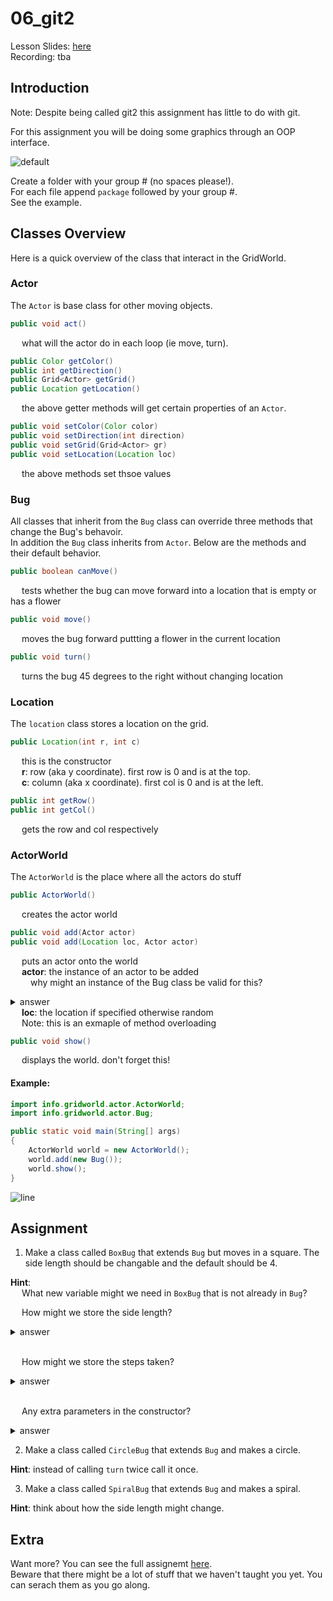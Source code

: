 # 06_git2

Lesson Slides: [here](https://docs.google.com/presentation/d/1I6M1l_POiYG95YKMh-ZkZALHu0sUyhsVrgU8gIOpjFo/edit?usp=sharing)<br />
Recording: tba <br />

## Introduction 
<p> Note: Despite being called git2 this assignment has little to do with git.</p>

<p>For this assignment you will be doing some graphics through an OOP interface.</br>

![default](scrots/default.png?raw=true)

<p>
Create a folder with your group # (no spaces please!).</br>
For each file append <code>package</code> followed by your group #.</br>
See the example.</br>
</p>

## Classes Overview

<p> Here is a quick overview of the class that interact in the GridWorld.</p> 

### Actor
<p>
The <code>Actor</code> is base class for other moving objects.
</p>

```java
public void act()
```
<p>&emsp; what will the actor do in each loop (ie move, turn).</p> 

```java 
public Color getColor()
public int getDirection()
public Grid<Actor> getGrid()
public Location getLocation()
```
<p>&emsp; the above getter methods will get certain properties of an <code>Actor</code>. 

```java 
public void setColor(Color color)
public void setDirection(int direction)
public void setGrid(Grid<Actor> gr)
public void setLocation(Location loc)
```
<p>&emsp; the above methods set thsoe values</p>

### Bug 
<p> 
All classes that inherit from the <code>Bug</code> class can override three methods that change the Bug's behavoir.</br>
In addition the <code>Bug</code> class inherits from <code>Actor</code>.
Below are the methods and their default behavior.
</p>

```java
public boolean canMove()
```
<p>&emsp; tests whether the bug can move forward into a location that is empty or has a flower</p>  

```java 
public void move()
```
<p>&emsp; moves the bug forward puttting a flower in the current location</p>

```java 
public void turn()
```
<p>&emsp; turns the bug 45 degrees to the right without changing location</p>

### Location
<p>
The <code>location</code> class stores a location on the grid. 
</p>

```java 
public Location(int r, int c)
```
<p>
&emsp; this is the constructor </br>
&emsp; <b>r</b>: row (aka y coordinate). first row is 0 and is at the top.</br>
&emsp; <b>c</b>: column (aka x coordinate). first col is 0 and is at the left.</br>
</p>

```java 
public int getRow()
public int getCol()
```
<p>&emsp; gets the row and col respectively</p>

### ActorWorld
<p>
The <code>ActorWorld</code> is the place where all the actors do stuff
</p>

```java 
public ActorWorld()
```
<p>&emsp; creates the actor world</p>

```java 
public void add(Actor actor)
public void add(Location loc, Actor actor)
```
<p>
&emsp; puts an actor onto the world</br>
&emsp; <b>actor</b>: the instance of an actor to be added</br>
&emsp;&emsp; why might an instance of the Bug class be valid for this?</br>
<details>
<summary>answer</summary>
&emsp;&emsp; <code>Bug</code> inherits <code>Actor</code> and therefore can be substituded for it. this is called <b>Polymorphism</b>. 
</details>
&emsp; <b>loc</b>: the location if specified otherwise random</br>
&emsp; Note: this is an exmaple of method overloading
</p>

```java
public void show()
```
<p>
&emsp; displays the world. don't forget this!
</p>

#### Example: 
```java 
import info.gridworld.actor.ActorWorld;
import info.gridworld.actor.Bug;

public static void main(String[] args)
{
    ActorWorld world = new ActorWorld(); 
    world.add(new Bug()); 
    world.show(); 
}
```
![line](scrots/line.png?raw=true)

## Assignment
1. Make a class called <code>BoxBug</code> that extends <code>Bug</code> but moves in a square. The side length should be changable and the default should be 4.</br>
<p>
<b>Hint</b>:</br> 
&emsp; What new variable might we need in <code>BoxBug</code> that is not already in <code>Bug</code>?</br>

&emsp; How might we store the side length? 
<details>
<summary>answer</summary>
&emsp; <code>int sideLength</code>
</details>
</br>

&emsp; How might we store the steps taken? 
<details>
<summary>answer</summary>
&emsp; <code>int steps</code>
</details>
</br>

&emsp; Any extra parameters in the constructor?
<details>
<summary>answer</summary>
&emsp; <code>public BoxBug(int sideLength)</code> 
</details>

</p>

2. Make a class called <code>CircleBug</code> that extends <code>Bug</code> and makes a circle.  
<p>
<b>Hint</b>: instead of calling <code>turn</code> twice call it once. 
</p>

3. Make a class called <code>SpiralBug</code> that extends <code>Bug</code> and makes a spiral. 
<p>
<b>Hint</b>: think about how the side length might change. 
</p>

## Extra
Want more? You can see the full assignemt [here](https://drive.google.com/file/d/12Kd_t2hainOyO7B3dnClbNQ2vnV-iCvF/view?usp=sharing).</br>
Beware that there might be a lot of stuff that we haven't taught you yet. You can serach them as you go along.</br>